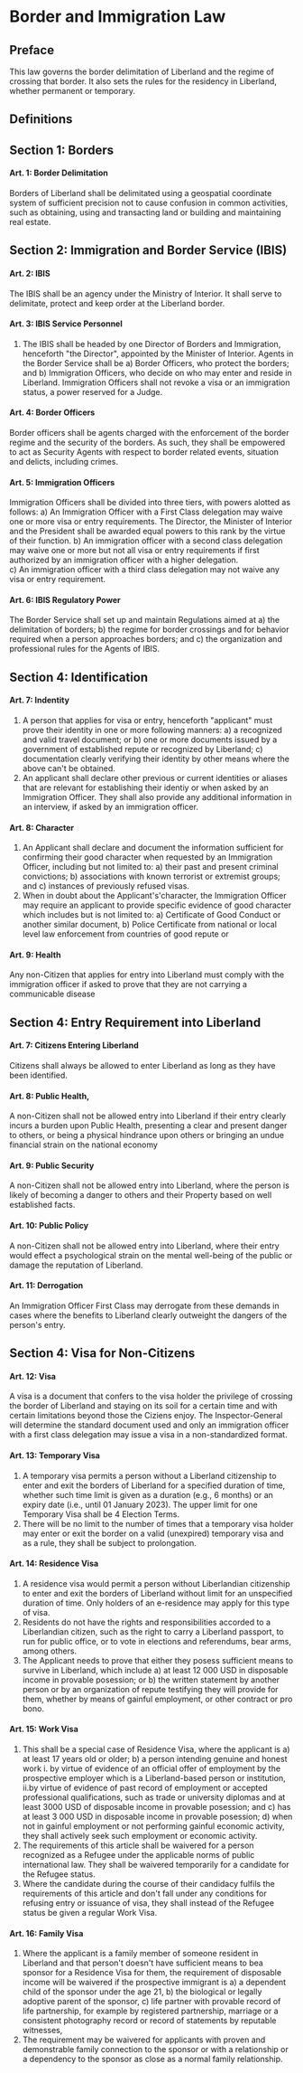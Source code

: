# Border and Immigration Law

## Preface
This law governs the border delimitation of Liberland and the regime of crossing that border. It also sets the rules for the residency in Liberland, whether permanent or temporary.

## Definitions

## Section 1: Borders

#### Art. 1: Border Delimitation
Borders of Liberland shall be delimitated using a geospatial coordinate system of sufficient precision not to cause confusion in common activities, such as obtaining, using and transacting land or building and maintaining real estate.

## Section 2: Immigration and Border Service (IBIS)

#### Art. 2: IBIS
The IBIS shall be an agency under the Ministry of Interior. It shall serve to delimitate, protect and keep order at the Liberland border.

#### Art. 3: IBIS Service Personnel
1) The IBIS shall be headed by one Director of Borders and Immigration, henceforth "the Director", appointed by the Minister of Interior. Agents in the Border Service shall be 
a) Border Officers, who protect the borders; and
b) Immigration Officers, who decide on who may enter and reside in Liberland. Immigration Officers shall not revoke a visa or an immigration status, a power reserved for a Judge.  

#### Art. 4: Border Officers
Border officers shall be agents charged with the enforcement of the border regime and the security of the borders. As such, they shall be empowered to act as Security Agents with respect to border related events, situation and delicts, including crimes.

#### Art. 5: Immigration Officers
Immigration Officers shall be divided into three tiers, with powers alotted as follows:
a) An Immigration Officer with a First Class delegation may waive one or more visa or entry requirements. The Director, the Minister of Interior and the President shall be awarded equal powers to this rank by the virtue of their function. 
b) An immigration officer with a second class delegation may waive one or more but not all visa or entry requirements if first authorized by an immigration officer with a higher delegation.    
c) An immigration officer with a third class delegation may not waive any visa or entry requirement.

#### Art. 6: IBIS Regulatory Power
The Border Service shall set up and maintain Regulations aimed at
a) the delimitation of borders; 
b) the regime for border crossings and for behavior required when a person approaches borders; and
c) the organization and professional rules for the Agents of IBIS.

## Section 4: Identification
#### Art. 7: Indentity
1) A person that applies for visa or entry, henceforth "applicant" must prove their identity in one or more following manners:
a) a recognized and valid travel document; or
b) one or more documents issued by a government of established repute or recognized by Liberland;
c) documentation clearly verifying their identity by other means where the above can't be obtained.
2) An applicant shall declare other previous or current identities or aliases that are relevant for establishing their identiy or when asked by an Immigration Officer. They shall also provide any additional information in an interview, if asked by an immigration officer.

#### Art. 8: Character
1) An Applicant shall declare and document the information sufficient for confirming their good character when requested by an Immigration Officer, including but not limited to:
a) their past and present criminal convictions;
b) associations with known terrorist or extremist groups; and
c) instances of previously refused visas.
2) When in doubt about the Applicant's'character, the Immigration Officer may require an applicant to provide specific evidence of good character which includes but is not limited to:
a) Certificate of Good Conduct or another similar document,
b) Police Certificate from national or local level law enforcement from countries of good repute or 

#### Art. 9: Health
Any non-Citizen that applies for entry into Liberland must comply with the immigration officer if asked to prove that they are not carrying a communicable disease

## Section 4: Entry Requirement into Liberland
#### Art. 7: Citizens Entering Liberland 
Citizens shall always be allowed to enter Liberland as long as they have been identified.

#### Art. 8: Public Health,
A non-Citizen shall not be allowed entry into Liberland if their entry clearly incurs a burden upon Public Health, presenting a clear and present danger to others, or being a physical hindrance upon others or bringing an undue financial strain on the national economy

#### Art. 9: Public Security
A non-Citizen shall not be allowed entry into Liberland, where the person is likely of becoming a danger to others and their Property based on well established facts.  
#### Art. 10: Public Policy
A non-Citizen shall not be allowed entry into Liberland, where their entry would effect a psychological strain on the mental well-being of the public or damage the reputation of Liberland.   

#### Art. 11: Derrogation
An Immigration Officer First Class may derrogate from these demands in cases where the benefits to Liberland clearly outweight the dangers of the person's entry.

## Section 4: Visa for Non-Citizens

#### Art. 12: Visa
A visa is a document that confers to the visa holder the privilege of crossing the border of Liberland and staying on its soil for a certain time and with certain limitations beyond those the Ciziens enjoy. The Inspector-General will determine the standard document used and only an immigration officer with a first class delegation may issue a visa in a non-standardized format.

#### Art. 13: Temporary Visa
1) A temporary visa permits a person without a Liberland citizenship to enter and exit the borders of Liberland for a specified duration of time, whether such time limit is given as a duration (e.g., 6 months) or an expiry date (i.e., until 01 January 2023). The upper limit for one Temporary Visa shall be 4 Election Terms. 
2) There will be no limit to the number of times that a temporary visa holder may enter or exit the border on a valid (unexpired) temporary visa and as a rule, they shall be subject to prolongation.

#### Art. 14: Residence Visa
1) A residence visa would permit a person without Liberlandian citizenship to enter and exit the borders of Liberland without limit for an unspecified duration of time. Only holders of an e-residence may apply for this type of visa.
2) Residents do not have the rights and responsibilities accorded to a Liberlandian citizen, such as the right to carry a Liberland passport, to run for public office, or to vote in elections and referendums, bear arms,  among others.
3) The Applicant needs to prove that either they posess sufficient means to survive in Liberland, which include
a) at least 12 000 USD in disposable income in provable posession; or
b) the written statement by another person or by an organization of repute testifying they will provide for them, whether by means of gainful employment, or other contract or pro bono.

#### Art. 15: Work Visa
1) This shall be a special case of Residence Visa, where the applicant is
a) at least 17 years old or older;
b) a person intending genuine and honest work 
i. by virtue of evidence of an official offer of employment by the prospective employer which is a Liberland-based person or institution,
ii.by virtue of evidence of past record of employment or accepted professional qualifications, such as trade or university diplomas and at least 3000 USD of disposable income in provable posession; and 
c) has at least 3 000 USD in disposable income in provable posession;
d) when not in gainful employment or not performing gainful economic activity, they shall actively seek such employment or economic activity.
3) The requirements of this article shall be waivered for a person recognized as a Refugee under the applicable norms of public international law. They shall be waivered temporarily for a candidate for the Refugee status. 
4) Where the candidate during the course of their candidacy fulfils the requirements of this article and don't fall under any conditions for refusing entry or issuance of visa, they shall instead of the Refugee status be given a regular Work Visa.

#### Art. 16: Family Visa
1) Where the applicant is a family member of someone resident in Liberland and that person't doesn't have sufficient means to bea sponsor for a Residence Visa for them, the requirement of disposable income will be waivered if the prospective immigrant is
a) a dependent child of the sponsor under the age 21,
b) the biological or legally adoptive parent of the sponsor,
c) life partner with provable record of life partnership, for example by registered partnership, marriage or a consistent photography record or record of statements by reputable witnesses,
2) The requirement may be waivered for applicants with proven and demonstrable family connection to the sponsor or with a relationship or a dependency to the sponsor as close as a normal family relationship.


